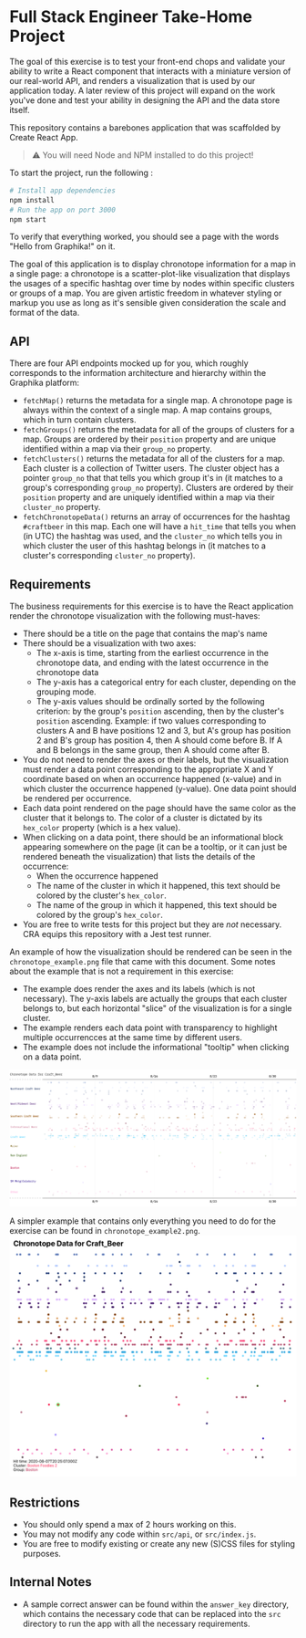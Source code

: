 # Full Stack Engineer Take-Home Project

The goal of this exercise is to test your front-end chops and validate your ability to write a React component that interacts with a miniature version of our real-world API, and renders a visualization that is used by our application today. A later review of this project will expand on the work you've done and test your ability in designing the API and the data store itself.

This repository contains a barebones application that was scaffolded by Create React App.

> ⚠️ You will need Node and NPM installed to do this project!

To start the project, run the following :

```sh
# Install app dependencies
npm install
# Run the app on port 3000
npm start
```

To verify that everything worked, you should see a page with the words "Hello from Graphika!" on it.

The goal of this application is to display chronotope information for a map in a single page: a chronotope is a scatter-plot-like visualization that displays the usages of a specific hashtag over time by nodes within specific clusters or groups of a map. You are given artistic freedom in whatever styling or markup you use as long as it's sensible given consideration the scale and format of the data.

## API

There are four API endpoints mocked up for you, which roughly corresponds to the information architecture and hierarchy within the Graphika platform:

- `fetchMap()` returns the metadata for a single map. A chronotope page is always within the context of a single map. A map contains groups, which in turn contain clusters.
- `fetchGroups()` returns the metadata for all of the groups of clusters for a map. Groups are ordered by their `position` property and are unique identified within a map via their `group_no` property.
- `fetchClusters()` returns the metadata for all of the clusters for a map. Each cluster is a collection of Twitter users. The cluster object has a pointer `group_no` that that tells you which group it's in (it matches to a group's corresponding `group_no` property). Clusters are ordered by their `position` property and are uniquely identified within a map via their `cluster_no` property.
- `fetchChronotopeData()` returns an array of occurrences for the hashtag `#craftbeer` in this map. Each one will have a `hit_time` that tells you when (in UTC) the hashtag was used, and the `cluster_no` which tells you in which cluster the user of this hashtag belongs in (it matches to a cluster's corresponding `cluster_no` property).

## Requirements

The business requirements for this exercise is to have the React application render the chronotope visualization with the following must-haves:

- There should be a title on the page that contains the map's name
- There should be a visualization with two axes:
  - The x-axis is time, starting from the earliest occurrence in the chronotope data, and ending with the latest occurrence in the chronotope data
  - The y-axis has a categorical entry for each cluster, depending on the grouping mode.
  - The y-axis values should be ordinally sorted by the following criterion: by the group's `position` ascending, then by the cluster's `position` ascending. Example: if two values corresponding to clusters A and B have positions 12 and 3, but A's group has position 2 and B's group has position 4, then A should come before B. If A and B belongs in the same group, then A should come after B.
- You do not need to render the axes or their labels, but the visualization must render a data point corresponding to the appropriate X and Y coordinate based on when an occurrence happened (x-value) and in which cluster the occurrence happened (y-value). One data point should be rendered per occurrence.
- Each data point rendered on the page should have the same color as the cluster that it belongs to. The color of a cluster is dictated by its `hex_color` property (which is a hex value).
- When clicking on a data point, there should be an informational block appearing somewhere on the page (it can be a tooltip, or it can just be rendered beneath the visualization) that lists the details of the occurrence:
  - When the occurrence happened
  - The name of the cluster in which it happened, this text should be colored by the cluster's `hex_color`.
  - The name of the group in which it happened, this text should be colored by the group's `hex_color`.
- You are free to write tests for this project but they are _not_ necessary. CRA equips this repository with a Jest test runner.

An example of how the visualization should be rendered can be seen in the `chronotope_example.png` file that came with this document. Some notes about the example that is not a requirement in this exercise:

- The example does render the axes and its labels (which is not necessary). The y-axis labels are actually the groups that each cluster belongs to, but each horizontal "slice" of the visualization is for a single cluster.
- The example renders each data point with transparency to highlight multiple occurrencces at the same time by different users.
- The example does not include the informational "tooltip" when clicking on a data point.

![chronotope_example.png](chronotope_example.png)

A simpler example that contains only everything you need to do for the exercise can be found in `chronotope_example2.png`.
![chronotope_example2.png](chronotope_example2.png)

## Restrictions

- You should only spend a max of 2 hours working on this.
- You may not modify any code within `src/api`, or `src/index.js`.
- You are free to modify existing or create any new (S)CSS files for styling purposes.

## Internal Notes

- A sample correct answer can be found within the `answer_key` directory, which contains the necessary code that can be replaced into the `src` directory to run the app with all the necessary requirements.
